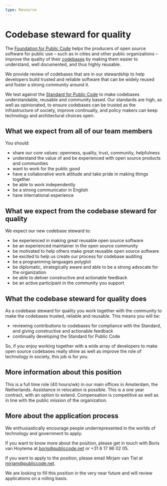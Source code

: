 ```yaml
---
type: Resource
---
```


# Codebase steward for quality

The [Foundation for Public Code](https://publiccode.net) helps the producers of open source software for public use – such as in cities and other public organizations – improve the quality of their [codebases](../glossary/codebase-definition.md) by making them easier to understand, well documented, and thus highly reusable.

We provide review of codebases that are in our stewardship to help developers build trusted and reliable software that can be widely reused and foster a strong community around it.

We test against the [Standard for Public Code](http://standard.publiccode.net/) to make codebases understandable, reusable and community based. Our standards are high, as well as opinionated, to ensure codebases can be trusted as the infrastructure of society, improve continually, and policy makers can keep technology and architectural choices open.

## What we expect from all of our team members

You should:

* share our core values: openness, quality, trust, community, helpfulness
* understand the value of and be experienced with open source products and communities
* want to work for the public good
* have a collaborative work attitude and take pride in making things together
* be able to work independently
* be a strong communicator in English
* have international experience

## What we expect from the codebase steward for quality

We expect our new codebase steward to:

* be experienced in making great reusable open source software
* be an experienced maintainer in the open source community
* be motivated to help others make great reusable open source software
* be excited to help us create our process for codebase auditing
* be a programming languages polyglot
* be diplomatic, strategically aware and able to be a strong advocate for the organization
* be able to deliver constructive and actionable feedback
* be an active participant in the community you support

## What the codebase steward for quality does

As a codebase steward for quality you work together with the community to make the codebases trusted, reliable and reusable. This means you will be:

* reviewing contributions to codebases for compliance with the Standard, and giving constructive and actionable feedback
* continually developing the Standard for Public Code

So, if you enjoy working together with a wide array of developers to make open source codebases really shine as well as improve the role of technology in society, this job is for you.

## More information about this position

This is a full time role (40 hours/wk) in our main offices in Amsterdam, the Netherlands. Assistance in relocation is possible.
This is a one year contract, with an option to extend. Compensation is competitive as well as in line with the public mission of the organization.

## More about the application process

We enthusiastically encourage people underrepresented in the worlds of technology and government to apply.

If you want to know more about the position, please get in touch with Boris van Hoytema at <boris@publiccode.net> or +31 6 17 96 02 05.

If you want to apply to the position, please email Mirjam van Tiel at <mirjam@publiccode.net>.

We are looking to fill this position in the very near future and will review applications on a rolling basis.
